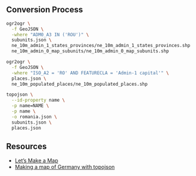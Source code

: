 ## Conversion Process

```bash
ogr2ogr \
  -f GeoJSON \
  -where "ADM0_A3 IN ('ROU')" \
  subunits.json \
  ne_10m_admin_1_states_provinces/ne_10m_admin_1_states_provinces.shp
  ne_10m_admin_0_map_subunits/ne_10m_admin_0_map_subunits.shp

ogr2ogr \
  -f GeoJSON \
  -where "ISO_A2 = 'RO' AND FEATURECLA = 'Admin-1 capital'" \
  places.json \
  ne_10m_populated_places/ne_10m_populated_places.shp

topojson \
  --id-property name \
  -p name=NAME \
  -p name \
  -o romania.json \
  subunits.json \
  places.json
```

## Resources

 - [Let’s Make a Map][0]
 - [Making a map of Germany with topojson][1]

[0]: http://bost.ocks.org/mike/map/
[1]: http://milkator.wordpress.com/2013/02/25/making-a-map-of-germany-with-topojson/
